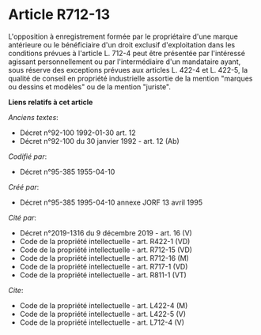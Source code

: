 # Article R712-13

L'opposition à enregistrement formée par le propriétaire d'une marque antérieure ou le bénéficiaire d'un droit exclusif
d'exploitation dans les conditions prévues à l'article L. 712-4 peut être présentée par l'intéressé agissant personnellement
ou par l'intermédiaire d'un mandataire ayant, sous réserve des exceptions prévues aux articles L. 422-4 et L. 422-5, la
qualité de conseil en propriété industrielle assortie de la mention "marques ou dessins et modèles" ou de la mention
"juriste".

**Liens relatifs à cet article**

_Anciens textes_:

  - Décret n°92-100 1992-01-30 art. 12
  - Décret n°92-100 du 30 janvier 1992 - art. 12 (Ab)

_Codifié par_:

  - Décret n°95-385 1955-04-10

_Créé par_:

  - Décret n°95-385 1995-04-10 annexe JORF 13 avril 1995

_Cité par_:

  - Décret n°2019-1316 du 9 décembre 2019 - art. 16 (V)
  - Code de la propriété intellectuelle - art. R422-1 (VD)
  - Code de la propriété intellectuelle - art. R712-15 (VD)
  - Code de la propriété intellectuelle - art. R712-16 (M)
  - Code de la propriété intellectuelle - art. R717-1 (VD)
  - Code de la propriété intellectuelle - art. R811-1 (VT)

_Cite_:

  - Code de la propriété intellectuelle - art. L422-4 (M)
  - Code de la propriété intellectuelle - art. L422-5 (V)
  - Code de la propriété intellectuelle - art. L712-4 (V)
